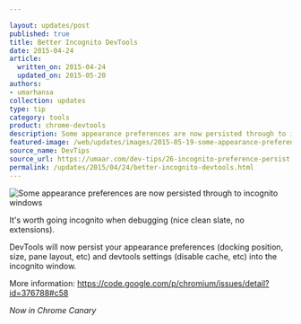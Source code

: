 ```yaml
---

layout: updates/post
published: true
title: Better Incognito DevTools
date: 2015-04-24
article:
  written_on: 2015-04-24
  updated_on: 2015-05-20
authors:
- umarhansa
collection: updates
type: tip
category: tools
product: chrome-devtools
description: Some appearance preferences are now persisted through to incognito windows.
featured-image: /web/updates/images/2015-05-19-some-appearance-preferences-are-now-persisted-through-to-incognito-windows/incognito-preference-persist.gif
source_name: DevTips
source_url: https://umaar.com/dev-tips/26-incognito-preference-persist
permalink: /updates/2015/04/24/better-incognito-devtools.html
---
```

<img src="/web/updates/images/2015-05-19-some-appearance-preferences-are-now-persisted-through-to-incognito-windows/incognito-preference-persist.gif" alt="Some appearance preferences are now persisted through to incognito windows">

It's worth going incognito when debugging (nice clean slate, no extensions).

DevTools will now persist your appearance preferences (docking position, size, pane layout, etc) and devtools settings (disable cache, etc) into the incognito window.

More information: <a href="https://code.google.com/p/chromium/issues/detail?id=376788#c58">https://code.google.com/p/chromium/issues/detail?id=376788#c58

<em>Now in Chrome Canary</em>